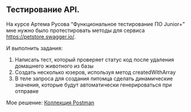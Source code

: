 Тестирование API.
---
На курсе Артема Русова “Функциональное тестирование ПО Junior+” мне нужно было протестировать методы для сервиса <a href="https://petstore.swagger.io/" rel="nofollow">https://petstore.swagger.io/</a>.
<br>

И выполнить задания:
1. Написать тест, который проверяет статус код после удаления домашнего животного из базы
2. Создать несколько юзеров, используя метод createdWithArray
3. В теле запроса для создания питомца сделать динамические значения, которые будут автоматически генерироваться при отправке

Мое решение: <a href="https://www.postman.com/security-geoscientist-80863530/workspace/postman-api/collection/31176088-6f77fb44-b2cf-4f39-af40-62a8ac4b275a" rel="nofollow">Коллекция Postman</a>
